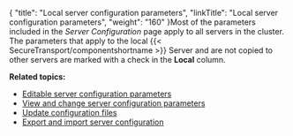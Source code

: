 {
    "title": "Local server configuration parameters",
    "linkTitle": "Local server configuration parameters",
    "weight": "160"
}Most of the parameters included in the *Server Configuration* page apply to all servers in the cluster. The parameters that apply to the local {{< SecureTransport/componentshortname  >}} Server and are not copied to other servers are marked with a check in the **Local** column.

**Related topics:**

-   <a href="../c_st_editable_server_configuration_parameters" class="MCXref xref">Editable server configuration parameters</a>
-   <a href="../t_st_serverconfigurationparameters" class="MCXref xref">View and change server configuration parameters</a>
-   <a href="../t_st_serverconfigurationfiles" class="MCXref xref">Update configuration files</a>
-   <a href="../t_st_serverconfigurationexportimport" class="MCXref xref">Export and import server configuration</a>
